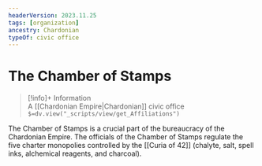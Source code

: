 ```yaml
---
headerVersion: 2023.11.25
tags: [organization]
ancestry: Chardonian
typeOf: civic office
---
```

# The Chamber of Stamps
>[!info]+ Information  
> A [[Chardonian Empire|Chardonian]] civic office  
> `$=dv.view("_scripts/view/get_Affiliations")`

The Chamber of Stamps is a crucial part of the bureaucracy of the Chardonian Empire. The officials of the Chamber of Stamps regulate the five charter monopolies controlled by the [[Curia of 42]] (chalyte, salt, spell inks, alchemical reagents, and charcoal).